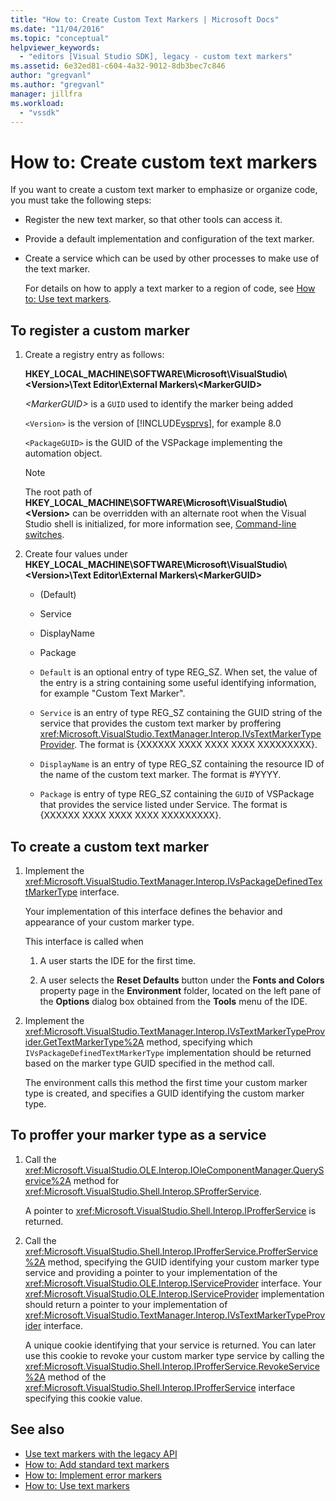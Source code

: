 ```yaml
---
title: "How to: Create Custom Text Markers | Microsoft Docs"
ms.date: "11/04/2016"
ms.topic: "conceptual"
helpviewer_keywords:
  - "editors [Visual Studio SDK], legacy - custom text markers"
ms.assetid: 6e32ed81-c604-4a32-9012-8db3bec7c846
author: "gregvanl"
ms.author: "gregvanl"
manager: jillfra
ms.workload:
  - "vssdk"
---
```

# How to: Create custom text markers
If you want to create a custom text marker to emphasize or organize code, you must take the following steps:

- Register the new text marker, so that other tools can access it.

- Provide a default implementation and configuration of the text marker.

- Create a service which can be used by other processes to make use of the text marker.

  For details on how to apply a text marker to a region of code, see [How to: Use text markers](../extensibility/how-to-use-text-markers.md).

## To register a custom marker

1. Create a registry entry as follows:

    **HKEY_LOCAL_MACHINE\SOFTWARE\Microsoft\VisualStudio\\\<Version>\Text Editor\External Markers\\\<MarkerGUID>**

    *\<MarkerGUID>* is a `GUID` used to identify the marker being added

    `<Version>` is the version of [!INCLUDE[vsprvs](../code-quality/includes/vsprvs_md.md)], for example 8.0

    `<PackageGUID>` is the GUID of the VSPackage implementing the automation object.

   > [!NOTE]
   >  The root path of **HKEY_LOCAL_MACHINE\SOFTWARE\Microsoft\VisualStudio\\\<Version>** can be overridden with an alternate root when the Visual Studio shell is initialized, for more information see, [Command-line switches](../extensibility/command-line-switches-visual-studio-sdk.md).

2. Create four values under **HKEY_LOCAL_MACHINE\SOFTWARE\Microsoft\VisualStudio\\\<Version>\Text Editor\External Markers\\\<MarkerGUID>**

   -   (Default)

   -   Service

   -   DisplayName

   -   Package

   -   `Default` is an optional entry of type REG_SZ. When set, the value of the entry is a string containing some useful identifying information, for example "Custom Text Marker".

   -   `Service` is an entry of type REG_SZ containing the GUID string of the service that provides the custom text marker by proffering <xref:Microsoft.VisualStudio.TextManager.Interop.IVsTextMarkerTypeProvider>. The format is {XXXXXX XXXX XXXX XXXX XXXXXXXXX}.

   -   `DisplayName` is an entry of type REG_SZ containing the resource ID of the name of the custom text marker. The format is #YYYY.

   -   `Package` is entry of type REG_SZ containing the `GUID` of VSPackage that provides the service listed under Service. The format is {XXXXXX XXXX XXXX XXXX XXXXXXXXX}.

## To create a custom text marker

1. Implement the <xref:Microsoft.VisualStudio.TextManager.Interop.IVsPackageDefinedTextMarkerType> interface.

     Your implementation of this interface defines the behavior and appearance of your custom marker type.

     This interface is called when

    1.  A user starts the IDE for the first time.

    2.  A user selects the **Reset Defaults** button under the **Fonts and Colors** property page in the **Environment** folder, located on the left pane of the **Options** dialog box obtained from the **Tools** menu of the IDE.

2. Implement the <xref:Microsoft.VisualStudio.TextManager.Interop.IVsTextMarkerTypeProvider.GetTextMarkerType%2A> method, specifying which `IVsPackageDefinedTextMarkerType` implementation should be returned based on the marker type GUID specified in the method call.

     The environment calls this method the first time your custom marker type is created, and specifies a GUID identifying the custom marker type.

## To proffer your marker type as a service

1. Call the <xref:Microsoft.VisualStudio.OLE.Interop.IOleComponentManager.QueryService%2A> method for <xref:Microsoft.VisualStudio.Shell.Interop.SProfferService>.

     A pointer to <xref:Microsoft.VisualStudio.Shell.Interop.IProfferService> is returned.

2. Call the <xref:Microsoft.VisualStudio.Shell.Interop.IProfferService.ProfferService%2A> method, specifying the GUID identifying your custom marker type service and providing a pointer to your implementation of the <xref:Microsoft.VisualStudio.OLE.Interop.IServiceProvider> interface. Your <xref:Microsoft.VisualStudio.OLE.Interop.IServiceProvider> implementation should return a pointer to your implementation of <xref:Microsoft.VisualStudio.TextManager.Interop.IVsTextMarkerTypeProvider> interface.

     A unique cookie identifying that your service is returned. You can later use this cookie to revoke your custom marker type service by calling the <xref:Microsoft.VisualStudio.Shell.Interop.IProfferService.RevokeService%2A> method of the <xref:Microsoft.VisualStudio.Shell.Interop.IProfferService> interface specifying this cookie value.

## See also
- [Use text markers with the legacy API](../extensibility/using-text-markers-with-the-legacy-api.md)
- [How to: Add standard text markers](../extensibility/how-to-add-standard-text-markers.md)
- [How to: Implement error markers](../extensibility/how-to-implement-error-markers.md)
- [How to: Use text markers](../extensibility/how-to-use-text-markers.md)